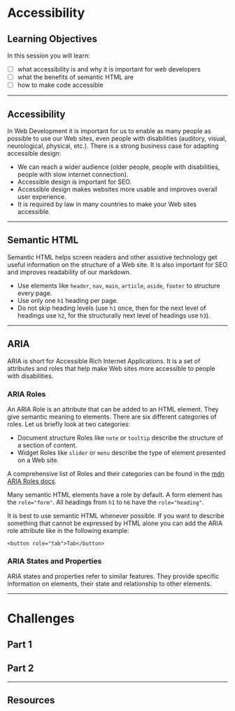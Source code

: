 # Accessibility

## Learning Objectives

In this session you will learn:

- [ ] what accessibility is and why it is important for web developers
- [ ] what the benefits of semantic HTML are
- [ ] how to make code accessible

---

## Accessibility

In Web Development it is important for us to enable as many people as possible to use our Web sites,
even people with disabilities (auditory, visual, neurological, physical, etc.). There is a strong
business case for adapting accessible design:

- We can reach a wider audience (older people, people with disabilities, people with slow internet
  connection).
- Accessible design is important for SEO.
- Accessible design makes websites more usable and improves overall user experience.
- It is required by law in many countries to make your Web sites accessible.

---

## Semantic HTML

Semantic HTML helps screen readers and other assistive technology get useful information on the
structure of a Web site. It is also important for SEO and improves readability of our markdown.

- Use elements like `header`, `nav`, `main`, `article`, `aside`, `footer` to structure every page.
- Use only one `h1` heading per page.
- Do not skip heading levels (use `h1` once, then for the next level of headings use `h2`, for the
  structurally next level of headings use `h3`).

---

## ARIA

ARIA is short for Accessible Rich Internet Applications. It is a set of attributes and roles that
help make Web sites more accessible to people with disabilities.

### ARIA Roles

An ARIA Role is an attribute that can be added to an HTML element. They give semantic meaning to
elements. There are six different categories of roles. Let us briefly look at two categories:

- Document structure Roles like `note` or `tooltip` describe the structure of a section of content.
- Widget Roles like `slider` or `menu` describe the type of element presented on a Web site.

A comprehensive list of Roles and their categories can be found in the
[mdn ARIA Roles docs](https://developer.mozilla.org/en-US/docs/Web/Accessibility/ARIA/Roles).

Many semantic HTML elements have a role by default. A form element has the `role="form"`. All
headings from `h1` to `h6` have the `role="heading"`.

It is best to use semantic HTML whenever possible. If you want to describe something that cannot be
expressed by HTML alone you can add the ARIA role attribute like in the following example:

```
<button role="tab">Tab</button>
```

### ARIA States and Properties

ARIA states and properties refer to similar features. They provide specific information on elements,
their state and relationship to other elements.

---

# Challenges

## Part 1

## Part 2

---

## Resources
